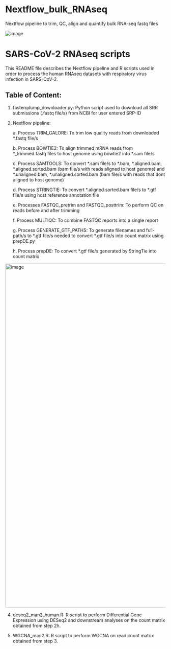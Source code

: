# Nextflow_bulk_RNAseq
Nextflow pipeline to trim, QC, align and quantify bulk RNA-seq fastq files

![image](https://github.com/user-attachments/assets/7a29336a-3cc9-4cb3-88b4-fd50bd70bd49)


# SARS-CoV-2 RNAseq scripts
This README file describes the Nextflow pipeline and R scripts used in order to process the human RNAseq datasets with respiratory virus infection in SARS-CoV-2.

## Table of Content:

1. fasterqdump_downloader.py: Python script used to download all SRR submissions (.fastq file/s) from NCBI for user entered SRP-ID

2. Nextflow pipeline: 

      a. Process TRIM_GALORE: To trim low quality reads from downloaded *.fastq file/s

      b. Process BOWTIE2: To align trimmed mRNA reads from *_trimmed.fastq files to host genome using bowtie2 into *.sam file/s

      c. Process SAMTOOLS: To convert *.sam file/s to *.bam, *.aligned.bam, *.aligned.sorted.bam (bam file/s with reads aligned to host genome) and *.unaligned.bam, *.unaligned.sorted.bam (bam file/s with reads that dont aligned to host genome)

      d. Process STRINGTIE: To convert *.aligned.sorted.bam file/s to *.gtf file/s using host reference annotation file

      e. Processes FASTQC_pretrim and FASTQC_posttrim: To perform QC on reads before and after trimming

      f. Process MULTIQC: To combine FASTQC reports into a single report

      g. Process GENERATE_GTF_PATHS: To generate filenames and full-path/s to *.gtf file/s needed to convert *.gtf file/s into count matrix using prepDE.py

      h. Process prepDE: To convert *.gtf file/s generated by StringTie into count matrix
   
<img width="1077" alt="image" src="https://github.com/user-attachments/assets/741282f3-6864-4e46-9ebe-b50d4e1cdf5c">

4. deseq2_man2_human.R: R script to perform Differential Gene Expression using DESeq2 and downstream analyses on the count matrix obtained from step 2h.

5. WGCNA_man2.R: R script to perform WGCNA on read count matrix obtained from step 3.




